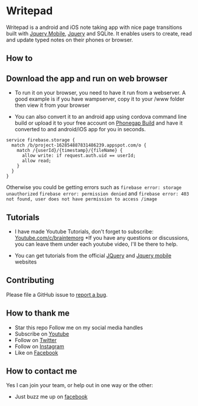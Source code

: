 # Writepad 

Writepad is a android and iOS note taking app with nice page transitions built with [Jquery Mobile](http://jquerymobile.com/), [Jquery](http://jquery.com) and SQLite.
It enables users to create, read and update typed notes on their phones or browser.

## How to


## Download the app and run on web browser

* To run it on your browser, you need to have it run from a webserver. A good example is if you have wampserver, copy it to your /www folder
then view it from your browser

* You can also convert it to an android app using cordova command line build or upload it to your free account on [Phonegap Build](http://build.phonegap.com) and have it converted to and android/iOS app for you in seconds. 

```
service firebase.storage {
  match /b/project-162854887831486239.appspot.com/o {
    match /{userId}/{timestamp}/{fileName} {
      allow write: if request.auth.uid == userId;
      allow read;
    }
  }
}
```
Otherwise you could be getting errors such as 
`firebase error: storage unauthorized` 
`firebase error: permission denied` and
`firebase error: 403 not found, user does not have permission to access /image`

## Tutorials
* I have made Youtube Tutorials, don't forget to subscribe: [Youtube.com/c/braintemorg](https://www.youtube.com/c/braintemorg)
*If you have any questions or discussions, you can leave them under each youtube video, I'll be there to help.

* You can get tutorials from the official [JQuery](http://jquery.com) and [Jquery mobile](http://jquerymobile.com) websites

## Contributing

Please file a GitHub issue to [report a bug](https://github.com/daveozoalor/writepad1.0/issues).


## How to thank me
* Star this repo
Follow me on my social media handles
* Subscribe on [Youtube](http://youtube.com/c/braintemorg)
* Follow on [Twitter](http://twitter.com/braintem)
* Follow on [Instagram](http://instagram.com/daveozoalor)
* Like on [Facebook](http://fb.com/braintem)

## How to contact me
Yes I can join your team, or help out in one way or the other: 
* Just buzz me up on [facebook](http://facebook.com/daveozoalor)
